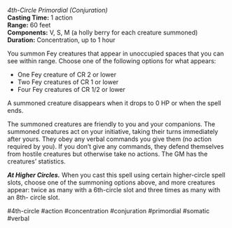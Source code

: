 *4th-Circle Primordial (Conjuration)*  
**Casting Time:** 1 action  
**Range:** 60 feet  
**Components:** V, S, M (a holly berry for each creature summoned)  
**Duration:** Concentration, up to 1 hour

You summon Fey creatures that appear in unoccupied spaces that you can see within range. Choose one of the following options for what appears:
* One Fey creature of CR 2 or lower
* Two Fey creatures of CR 1 or lower
* Four Fey creatures of CR 1/2 or lower

A summoned creature disappears when it drops to 0 HP or when the spell ends.

The summoned creatures are friendly to you and your companions. The summoned creatures act on your initiative, taking their turns immediately after yours. They obey any verbal commands you give them (no action required by you). If you don’t give any commands, they defend themselves from hostile creatures but otherwise take no actions. The GM has the creatures’ statistics.

***At Higher Circles.*** When you cast this spell using certain higher-circle spell slots, choose one of the summoning options above, and more creatures appear: twice as many with a 6th-circle slot and three times as many with an 8th- circle slot.

#4th-circle #action #concentration #conjuration #primordial #somatic #verbal
